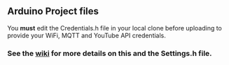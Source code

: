 ## Arduino Project files
You **must** edit the Credentials.h file in your local clone before uploading to provide your WiFi, MQTT and YouTube API credentials.

### See the [wiki](https://github.com/Resinchem/YouTube-to-HomeAssistant/wiki) for more details on this and the Settings.h file.
